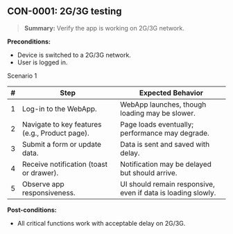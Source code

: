 ## **CON-0001:** 2G/3G testing  

> **Summary:** Verify the app is working on 2G/3G network.  <br>

**Preconditions:** 

 - Device is switched to a 2G/3G network.
 - User is logged in.

Scenario 1 

 | \# | Step | Expected Behavior | 
 |----|------|-------------------| 
 |  1 | Log-in to the WebApp.                              | WebApp launches, though loading may be slower.   | 
 |  2 | Navigate to key features (e.g., Product page).     | Page loads eventually; performance may degrade.   | 
 |  3 | Submit a form or update data.                      | Data is sent and saved with delay.   | 
 |  4 | Receive notification (toast or drawer).            | Notification may be delayed but should arrive.   |  
 |  5 | Observe app responsiveness.                        | UI should remain responsive, even if data is loading slowly.   |   

**Post-conditions:**  

 - All critical functions work with acceptable delay on 2G/3G.  
 
